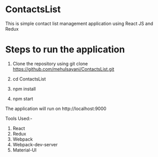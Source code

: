 # ContactsList
This is simple contact list management application using React JS and Redux


# Steps to run the application

1. Clone the repository using git clone https://github.com/mehulsayani/ContactsList.git

2. cd ContactsList

3. npm install

2. npm start


The application will run on http://localhost:9000

Tools Used:-

1. React
2. Redux
3. Webpack
4. Webpack-dev-server
5. Material-UI